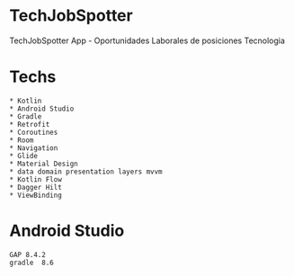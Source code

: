 # TechJobSpotter
  TechJobSpotter App - Oportunidades Laborales de posiciones Tecnologia 

# Techs
    * Kotlin
    * Android Studio
    * Gradle
    * Retrofit
    * Coroutines
    * Room
    * Navigation
    * Glide
    * Material Design
    * data domain presentation layers mvvm
    * Kotlin Flow
    * Dagger Hilt
    * ViewBinding


# Android Studio 
    GAP 8.4.2
    gradle  8.6

